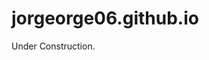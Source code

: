 # jorgeorge06.github.io

<!DOCTYPE html>
<html>
    <head>
      <title>
        Bababooey
      </title>
    </head>
    <body>
        <p>
          Under Construction.
        </p>
    </body>
</html>
